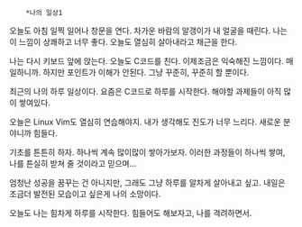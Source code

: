         *나의 일상1

오늘도 아침 일찍 일어나 창문을 연다.
차가운 바람의 알갱이가 내 얼굴을 때린다.
나는 이 느낌이 상쾌하고 너무 좋다.
오늘도 열심히 살아내라고 채근을 한다.

나는 다시 키보드 앞에 앉는다.
오늘도 C코드를 친다.
이제조금은 익숙해진 느낌이다. 매일하니까.
하지만 포인트가 이해가 안된다.
그냥 꾸준히, 꾸준히 할 뿐이다.

최근의 나의 하루 일상이다.
요즘은 C코드로 하루를 시작한다.
해야할 과제들이 아직 많이 쌓여있다.

오늘은 Linux Vim도 열심히 연습해야지.
내가 생각해도 진도가 너무 느리다.
새로운 분야니까 힘들다.

기초를 튼튼히 하자. 
하나씩 계속 많이많이 쌓아가보자.
이러한 과정들이 하나씩 쌓여, 
나를 튼실히 받쳐 줄 것이라고 믿으며...

엄청난 성공을 꿈꾸는 건 아니지만, 그래도
그냥 하루를 알차게 살아내고 싶고. 
내일은 조금더 발전된 모습이고 싶은게 나의 소망이다.

오늘도 나는 힘차게 하루를 시작한다.
힘들어도 해보자고, 나를 격려하면서.
 

